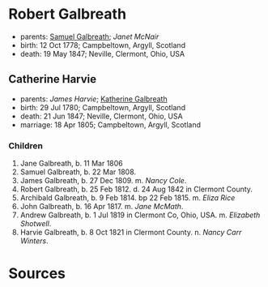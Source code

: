 # Robert Galbreath

- parents: [Samuel Galbreath](galbreath-samuel-1736.md); *Janet McNair*
- birth: 12 Oct 1778; Campbeltown, Argyll, Scotland
- death: 19 May 1847; Neville, Clermont, Ohio, USA

## Catherine Harvie

- parents: *James Harvie*; [Katherine Galbreath](galbreath-katharine-1741.md)
- birth: 29 Jul 1780; Campbeltown, Argyll, Scotland
- death: 21 Jun 1847; Neville, Clermont, Ohio, USA
- marriage: 18 Apr 1805; Campbeltown, Argyll, Scotland

### Children

1. Jane Galbreath, b. 11 Mar 1806
2. Samuel Galbreath, b. 22 Mar 1808.
3. James Galbreath, b. 27 Dec 1809. m. *Nancy Cole*.
4. Robert Galbreath, b. 25 Feb 1812. d. 24 Aug 1842 in Clermont County.
5. Archibald Galbreath, b. 9 Feb 1814. bp 22 Feb 1815. m. *Eliza Rice*
6. John Galbreath, b. 16 Apr 1817. m. *Jane McMath*.
7. Andrew Galbreath, b. 1 Jul 1819 in Clermont Co, Ohio, USA. m. *Elizabeth Shotwell*.
8. Harvie Galbreath, b. 8 Oct 1821 in Clermont County. n. *Nancy Carr Winters*.

# Sources
